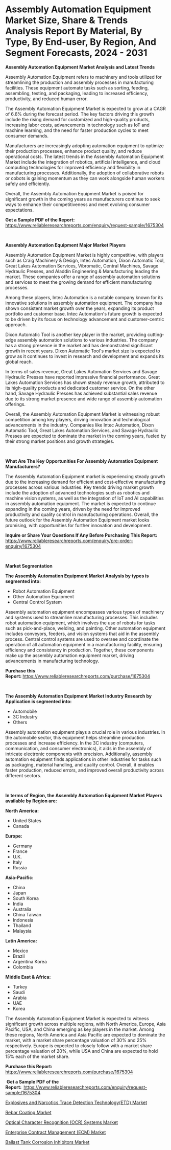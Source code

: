 <p><h1>Assembly Automation Equipment Market Size, Share & Trends Analysis Report By Material, By Type, By End-user, By Region, And Segment Forecasts, 2024 - 2031</h1></p><p><strong>Assembly Automation Equipment Market Analysis and Latest Trends</strong></p>
<p><p>Assembly Automation Equipment refers to machinery and tools utilized for streamlining the production and assembly processes in manufacturing facilities. These equipment automate tasks such as sorting, feeding, assembling, testing, and packaging, leading to increased efficiency, productivity, and reduced human error.</p><p>The Assembly Automation Equipment Market is expected to grow at a CAGR of 6.6% during the forecast period. The key factors driving this growth include the rising demand for customized and high-quality products, increasing labor costs, advancements in technology such as IoT and machine learning, and the need for faster production cycles to meet consumer demands.</p><p>Manufacturers are increasingly adopting automation equipment to optimize their production processes, enhance product quality, and reduce operational costs. The latest trends in the Assembly Automation Equipment Market include the integration of robotics, artificial intelligence, and cloud computing technologies for improved efficiency and flexibility in manufacturing processes. Additionally, the adoption of collaborative robots or cobots is gaining momentum as they can work alongside human workers safely and efficiently.</p><p>Overall, the Assembly Automation Equipment Market is poised for significant growth in the coming years as manufacturers continue to seek ways to enhance their competitiveness and meet evolving consumer expectations.</p></p>
<p><strong>Get a Sample PDF of the Report:&nbsp;</strong> <a href="https://www.reliableresearchreports.com/enquiry/request-sample/1675304">https://www.reliableresearchreports.com/enquiry/request-sample/1675304</a></p>
<p>&nbsp;</p>
<p><strong>Assembly Automation Equipment Major Market Players</strong></p>
<p><p>Assembly Automation Equipment Market is highly competitive, with players such as Craig Machinery & Design, Intec Automation, Dixon Automatic Tool, Great Lakes Automation Services, Vibromatic, Central Machines, Savage Hydraulic Presses, and Aladdin Engineering & Manufacturing leading the market. These companies offer a range of assembly automation solutions and services to meet the growing demand for efficient manufacturing processes.</p><p>Among these players, Intec Automation is a notable company known for its innovative solutions in assembly automation equipment. The company has shown consistent market growth over the years, expanding its product portfolio and customer base. Intec Automation's future growth is expected to be driven by its focus on technology advancement and customer-centric approach.</p><p>Dixon Automatic Tool is another key player in the market, providing cutting-edge assembly automation solutions to various industries. The company has a strong presence in the market and has demonstrated significant growth in recent years. Dixon Automatic Tool's market size is expected to grow as it continues to invest in research and development and expands its global reach.</p><p>In terms of sales revenue, Great Lakes Automation Services and Savage Hydraulic Presses have reported impressive financial performance. Great Lakes Automation Services has shown steady revenue growth, attributed to its high-quality products and dedicated customer service. On the other hand, Savage Hydraulic Presses has achieved substantial sales revenue due to its strong market presence and wide range of assembly automation offerings.</p><p>Overall, the Assembly Automation Equipment Market is witnessing robust competition among key players, driving innovation and technological advancements in the industry. Companies like Intec Automation, Dixon Automatic Tool, Great Lakes Automation Services, and Savage Hydraulic Presses are expected to dominate the market in the coming years, fueled by their strong market positions and growth strategies.</p></p>
<p>&nbsp;</p>
<p><strong>What Are The Key Opportunities For Assembly Automation Equipment Manufacturers?</strong></p>
<p><p>The Assembly Automation Equipment market is experiencing steady growth due to the increasing demand for efficient and cost-effective manufacturing processes across various industries. Key trends driving market growth include the adoption of advanced technologies such as robotics and machine vision systems, as well as the integration of IoT and AI capabilities in assembly automation equipment. The market is expected to continue expanding in the coming years, driven by the need for improved productivity and quality control in manufacturing operations. Overall, the future outlook for the Assembly Automation Equipment market looks promising, with opportunities for further innovation and development.</p></p>
<p><strong>Inquire or Share Your Questions If Any Before Purchasing This Report:</strong> <a href="https://www.reliableresearchreports.com/enquiry/pre-order-enquiry/1675304">https://www.reliableresearchreports.com/enquiry/pre-order-enquiry/1675304</a></p>
<p>&nbsp;</p>
<p><strong>Market Segmentation</strong></p>
<p><strong>The Assembly Automation Equipment Market Analysis by types is segmented into:</strong></p>
<p><ul><li>Robot Automation Equipment</li><li>Other Automation Equipment</li><li>Central Control System</li></ul></p>
<p><p>Assembly automation equipment encompasses various types of machinery and systems used to streamline manufacturing processes. This includes robot automation equipment, which involves the use of robots for tasks such as pick-and-place, welding, and painting. Other automation equipment includes conveyors, feeders, and vision systems that aid in the assembly process. Central control systems are used to oversee and coordinate the operation of all automation equipment in a manufacturing facility, ensuring efficiency and consistency in production. Together, these components make up the assembly automation equipment market, driving advancements in manufacturing technology.</p></p>
<p><strong>Purchase this Report:&nbsp;</strong><a href="https://www.reliableresearchreports.com/purchase/1675304">https://www.reliableresearchreports.com/purchase/1675304</a></p>
<p>&nbsp;</p>
<p><strong>The Assembly Automation Equipment Market Industry Research by Application is segmented into:</strong></p>
<p><ul><li>Automobile</li><li>3C Industry</li><li>Others</li></ul></p>
<p><p>Assembly automation equipment plays a crucial role in various industries. In the automobile sector, this equipment helps streamline production processes and increase efficiency. In the 3C industry (computers, communication, and consumer electronics), it aids in the assembly of intricate electronic components with precision. Additionally, assembly automation equipment finds applications in other industries for tasks such as packaging, material handling, and quality control. Overall, it enables faster production, reduced errors, and improved overall productivity across different sectors.</p></p>
<p>&nbsp;</p>
<p><strong>In terms of Region, the Assembly Automation Equipment Market Players available by Region are:</strong></p>
<p>
    <p> <strong> North America: </strong>
        <ul>
            <li>United States</li>
            <li>Canada</li>
        </ul>
        </p> 
    <p> <strong> Europe: </strong>
        <ul>
            <li>Germany</li>
            <li>France</li>
            <li>U.K.</li>
            <li>Italy</li>
            <li>Russia</li>
        </ul>
        </p> 
    <p> <strong> Asia-Pacific: </strong>
        <ul>
            <li>China</li>
            <li>Japan</li>
            <li>South Korea</li>
            <li>India</li>
            <li>Australia</li>
            <li>China Taiwan</li>
            <li>Indonesia</li>
            <li>Thailand</li>
            <li>Malaysia</li>
        </ul>
        </p> 
    <p> <strong> Latin America: </strong>
        <ul>
            <li>Mexico</li>
            <li>Brazil</li>
            <li>Argentina Korea</li>
            <li>Colombia</li>
        </ul>
        </p> 
    <p> <strong> Middle East & Africa: </strong>
        <ul>
            <li>Turkey</li>
            <li>Saudi</li>
            <li>Arabia</li>
            <li>UAE</li>
            <li>Korea</li>
        </ul>
    </p>
    </p>
<p><p>The Assembly Automation Equipment Market is expected to witness significant growth across multiple regions, with North America, Europe, Asia Pacific, USA, and China emerging as key players in the market. Among these regions, North America and Asia Pacific are expected to dominate the market, with a market share percentage valuation of 30% and 25% respectively. Europe is expected to closely follow with a market share percentage valuation of 20%, while USA and China are expected to hold 15% each of the market share.</p></p>
<p><strong>Purchase this Report: </strong><a href="https://www.reliableresearchreports.com/purchase/1675304">https://www.reliableresearchreports.com/purchase/1675304</a></p>
<p>&nbsp;<strong>Get a Sample PDF of the Report:&nbsp;&nbsp;</strong><a href="https://www.reliableresearchreports.com/enquiry/request-sample/1675304">https://www.reliableresearchreports.com/enquiry/request-sample/1675304</a></p>
<p><strong></strong></p>
<p><p><a href="https://medium.com/@othamcclure/explosives-and-narcotics-trace-detection-technology-etd-market-competitive-analysis-market-75945a84fbf2">Explosives and Narcotics Trace Detection Technology(ETD) Market</a></p><p><a href="https://github.com/yemakinde/Market-Research-Report-List-1/blob/main/rebar-coating-market.md">Rebar Coating Market</a></p><p><a href="https://medium.com/@othamcclure/optical-character-recognition-ocr-systems-market-analysis-its-cagr-market-segmentation-and-1b1b2ab8cd93">Optical Character Recognition (OCR) Systems Market</a></p><p><a href="https://medium.com/@raymondgray765/enterprise-contract-management-ecm-nbsp-market-focuses-on-market-share-size-and-projected-ef333e574afc">Enterprise Contract Management (ECM) Market</a></p><p><a href="https://github.com/Alonsoolds3wq1d81czn8rbol/Market-Research-Report-List-1/blob/main/ballast-tank-corrosion-inhibitors-market.md">Ballast Tank Corrosion Inhibitors Market</a></p></p>